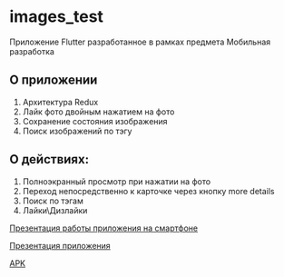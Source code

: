 # images_test

Приложение Flutter разработанное в рамках предмета Мобильная разработка

## О приложении
1. Архитектура Redux
2. Лайк фото двойным нажатием на фото
3. Сохранение состояния изображения
4. Поиск изображений по тэгу
## О действиях:
1. Полноэкранный просмотр при нажатии на фото
2. Переход непосредственно к карточке через кнопку more details
3. Поиск по тэгам
4. Лайки\Дизлайки

[Презентация работы приложения на смартфоне](https://disk.yandex.ru/i/qGTxW7CkFesRCw)

[Презентация приложения](https://disk.yandex.ru/i/mQiMjEZjLp_T2g)

[APK](source%2Fapp-release.apk)
